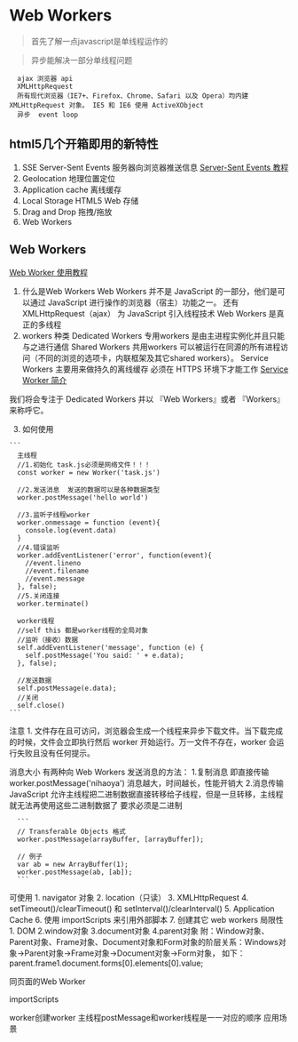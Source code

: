 # Web Workers
> 首先了解一点javascript是单线程运作的

> 异步能解决一部分单线程问题
  ```
    ajax 浏览器 api
    XMLHttpRequest
    所有现代浏览器（IE7+、Firefox、Chrome、Safari 以及 Opera）均内建 XMLHttpRequest 对象。 IE5 和 IE6 使用 ActiveXObject
    异步  event loop
  ```

## html5几个开箱即用的新特性

1. SSE
  Server-Sent Events
  服务器向浏览器推送信息
  [Server-Sent Events 教程](https://www.ruanyifeng.com/blog/2017/05/server-sent_events.html)
2. Geolocation
  地理位置定位
3. Application cache
  离线缓存
4. Local Storage
  HTML5 Web 存储
5. Drag and Drop
  拖拽/拖放
6. Web Workers

## Web Workers
  [Web Worker 使用教程](http://www.ruanyifeng.com/blog/2018/07/web-worker.html)
  1. 什么是Web Workers
    Web Workers 并不是 JavaScript 的一部分，他们是可以通过 JavaScript 进行操作的浏览器（宿主）功能之一。 还有XMLHttpRequest（ajax）
    为 JavaScript 引入线程技术
    Web Workers 是真正的多线程  
  2. workers 种类
    Dedicated Workers 专用workers
      是由主进程实例化并且只能与之进行通信
    Shared Workers 共用workers
      可以被运行在同源的所有进程访问（不同的浏览的选项卡，内联框架及其它shared workers）。
    Service Workers
      主要用来做持久的离线缓存
      必须在 HTTPS 环境下才能工作
      [Service Worker 简介](https://lavas.baidu.com/pwa/offline-and-cache-loading/service-worker/service-worker-introduction)

  我们将会专注于 Dedicated Workers 并以 『Web Workers』或者 『Workers』来称呼它。

  3. 如何使用

    ```
      主线程
      //1.初始化 task.js必须是网络文件！！！
      const worker = new Worker('task.js')

      //2.发送消息  发送的数据可以是各种数据类型
      worker.postMessage('hello world')

      //3.监听子线程worker
      worker.onmessage = function (event){
        console.log(event.data)
      }
      //4.错误监听
      worker.addEventListener('error', function(event){
        //event.lineno
        //event.filename
        //event.message
      }, false);
      //5.关闭连接
      worker.terminate()

      worker线程
      //self this 都是worker线程的全局对象
      //监听（接收）数据
      self.addEventListener('message', function (e) {
        self.postMessage('You said: ' + e.data);
      }, false);

      //发送数据
      self.postMessage(e.data);
      //关闭
      self.close()
    ```

  注意
    1. 文件存在且可访问，浏览器会生成一个线程来异步下载文件。当下载完成的时候，文件会立即执行然后 worker 开始运行。万一文件不存在，worker 会运行失败且没有任何提示。

  消息大小
    有两种向 Web Workers 发送消息的方法：
    1.复制消息 即直接传输
      worker.postMessage('nihaoya')
      消息越大，时间越长，性能开销大
    2.消息传输
      JavaScript 允许主线程把二进制数据直接转移给子线程，但是一旦转移，主线程就无法再使用这些二进制数据了
      要求必须是二进制

      ```
      // Transferable Objects 格式
      worker.postMessage(arrayBuffer, [arrayBuffer]);

      // 例子
      var ab = new ArrayBuffer(1);
      worker.postMessage(ab, [ab]);
      ```
    
  可使用
    1. navigator 对象
    2. location（只读）
    3. XMLHttpRequest
    4. setTimeout()/clearTimeout() 和 setInterval()/clearInterval()
    5. Application Cache
    6. 使用 importScripts 来引用外部脚本
    7. 创建其它 web workers
  局限性
    1. DOM
    2.window对象
    3.document对象
    4.parent对象
      附：Window对象、Parent对象、Frame对象、Document对象和Form对象的阶层关系：Windows对象→Parent对象→Frame对象→Document对象→Form对象， 
      如下：parent.frame1.document.forms[0].elements[0].value; 


  同页面的Web Worker

  importScripts

  worker创建worker
    主线程postMessage和worker线程是一一对应的顺序
  应用场景

